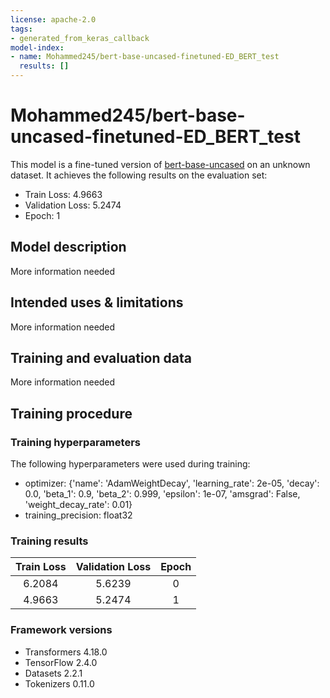```yaml
---
license: apache-2.0
tags:
- generated_from_keras_callback
model-index:
- name: Mohammed245/bert-base-uncased-finetuned-ED_BERT_test
  results: []
---
```


<!-- This model card has been generated automatically according to the information Keras had access to. You should
probably proofread and complete it, then remove this comment. -->

# Mohammed245/bert-base-uncased-finetuned-ED_BERT_test

This model is a fine-tuned version of [bert-base-uncased](https://huggingface.co/bert-base-uncased) on an unknown dataset.
It achieves the following results on the evaluation set:
- Train Loss: 4.9663
- Validation Loss: 5.2474
- Epoch: 1

## Model description

More information needed

## Intended uses & limitations

More information needed

## Training and evaluation data

More information needed

## Training procedure

### Training hyperparameters

The following hyperparameters were used during training:
- optimizer: {'name': 'AdamWeightDecay', 'learning_rate': 2e-05, 'decay': 0.0, 'beta_1': 0.9, 'beta_2': 0.999, 'epsilon': 1e-07, 'amsgrad': False, 'weight_decay_rate': 0.01}
- training_precision: float32

### Training results

| Train Loss | Validation Loss | Epoch |
|:----------:|:---------------:|:-----:|
| 6.2084     | 5.6239          | 0     |
| 4.9663     | 5.2474          | 1     |


### Framework versions

- Transformers 4.18.0
- TensorFlow 2.4.0
- Datasets 2.2.1
- Tokenizers 0.11.0

